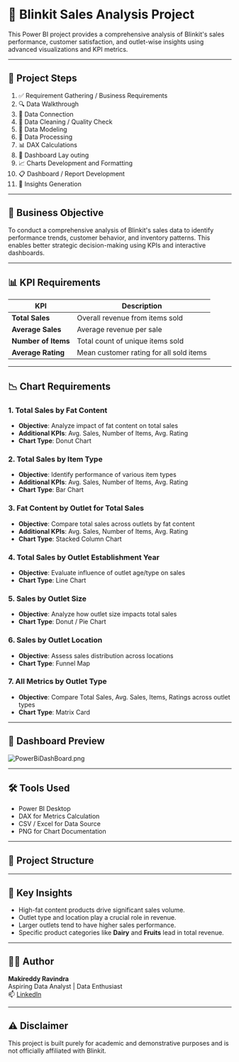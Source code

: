 # 🛒 Blinkit Sales Analysis Project

This Power BI project provides a comprehensive analysis of Blinkit's sales performance, customer satisfaction, and outlet-wise insights using advanced visualizations and KPI metrics.

---

## 📌 Project Steps

1. ✅ Requirement Gathering / Business Requirements  
2. 🔍 Data Walkthrough  
3. 🔗 Data Connection  
4. 🧹 Data Cleaning / Quality Check  
5. 🧮 Data Modeling  
6. 🔄 Data Processing  
7. 📊 DAX Calculations  
8. 🎨 Dashboard Lay outing  
9. 📈 Charts Development and Formatting  
10. 📋 Dashboard / Report Development  
11. 🧠 Insights Generation  

---

## 🎯 Business Objective

To conduct a comprehensive analysis of Blinkit's sales data to identify performance trends, customer behavior, and inventory patterns. This enables better strategic decision-making using KPIs and interactive dashboards.

---

## 📊 KPI Requirements

| KPI               | Description                                               |
|------------------|-----------------------------------------------------------|
| **Total Sales**   | Overall revenue from items sold                          |
| **Average Sales** | Average revenue per sale                                 |
| **Number of Items**| Total count of unique items sold                         |
| **Average Rating**| Mean customer rating for all sold items                  |

---

## 📉 Chart Requirements

### 1. Total Sales by **Fat Content**
- **Objective**: Analyze impact of fat content on total sales
- **Additional KPIs**: Avg. Sales, Number of Items, Avg. Rating
- **Chart Type**: Donut Chart

### 2. Total Sales by **Item Type**
- **Objective**: Identify performance of various item types
- **Additional KPIs**: Avg. Sales, Number of Items, Avg. Rating
- **Chart Type**: Bar Chart

### 3. Fat Content by **Outlet for Total Sales**
- **Objective**: Compare total sales across outlets by fat content
- **Additional KPIs**: Avg. Sales, Number of Items, Avg. Rating
- **Chart Type**: Stacked Column Chart

### 4. Total Sales by **Outlet Establishment Year**
- **Objective**: Evaluate influence of outlet age/type on sales
- **Chart Type**: Line Chart

### 5. Sales by **Outlet Size**
- **Objective**: Analyze how outlet size impacts total sales
- **Chart Type**: Donut / Pie Chart

### 6. Sales by **Outlet Location**
- **Objective**: Assess sales distribution across locations
- **Chart Type**: Funnel Map

### 7. All Metrics by **Outlet Type**
- **Objective**: Compare Total Sales, Avg. Sales, Items, Ratings across outlet types
- **Chart Type**: Matrix Card

---

## 📸 Dashboard Preview


![PowerBiDashBoard.png]()

---

## 🛠️ Tools Used

- Power BI Desktop  
- DAX for Metrics Calculation  
- CSV / Excel for Data Source  
- PNG for Chart Documentation  

---

## 📁 Project Structure




---

## 🧠 Key Insights

- High-fat content products drive significant sales volume.
- Outlet type and location play a crucial role in revenue.
- Larger outlets tend to have higher sales performance.
- Specific product categories like **Dairy** and **Fruits** lead in total revenue.

---

## 👨‍💻 Author

**Makireddy Ravindra**  
Aspiring Data Analyst | Data Enthusiast  
📫 [LinkedIn](https://www.linkedin.com/in/makireddy-ravindra-bhaskar/)  

---

## ⚠️ Disclaimer

This project is built purely for academic and demonstrative purposes and is not officially affiliated with Blinkit.


```
